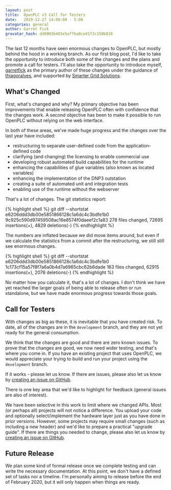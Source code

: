 ```yaml
---
layout: post
title:  OpenPLC v3 Call for Testers
date:   2019-12-27 14:00:00 - 5:00
categories: general
author: Garret Fick
gravatar_hash: dd8003b403e5aff6a8ce41f3c150b810
---
```


The last 12 months have seen enormous changes to OpenPLC, but mostly behind the
hood in a working branch. As our first blog post, I'd like to take the opportunity
to introduce both some of the changes and the plans and promote a call for
testers. I'll also take the opportunity to introduce myself,
[garretfick](https://github.com/garretfick) as
the primary author of these changes under the guidance of
[thiagoralves](https://github.com/thiagoralves), and supported by
[Smarter Grid Solutions](https://github.com/smartergridsolutions).

## What's Changed

First, what's changed and why? My primary objective has been improvements that
enable releasing OpenPLC often with confidence that the changes work. A second
objective has been to make it possible to run OpenPLC without relying on the
web interface.

In both of these areas, we've made huge progress and the changes over the last
year have included:

- restructuring to separate user-defined code from the application-defined code
- clarifying (and changing) the licensing to enable commercial use
- developing robust automated build capabilities for the runtime
- enhancing the capabilities of glue variables (also known as located variables)
- enhancing the implementation of the DNP3 outstation
- creating a suite of automated unit and integration tests
- enabling use of the runtime without the webserver

That's a lot of changes. The git statistics report:

{% highlight shell %}
git diff --shortstat e6206ddd3db00e5851866128c1a6dc4c3bdfe1b0 9c925c590d97459508ac16e8574f0daeef2c1a83
 278 files changed, 72695 insertions(+), 4829 deletions(-)
{% endhighlight %}

The numbers are inflated because we did move items around, but even if we
calculate the statistics from a commit after the restructuring, we still still
see enormous changes.

{% highlight shell %}
git diff --shortstat e6206ddd3db00e5851866128c1a6dc4c3bdfe1b0 1c173cf15a57f8f7a6a0b4d7a6965cbc62b6dade
 163 files changed, 62915 insertions(+), 2076 deletions(-)
{% endhighlight %}

No matter how you calculate it, that's a lot of changes. I don't think we have
yet reached the larger goals of being able to release often or run standalone,
but we have made enormous progress towards those goals.

## Call for Testers

With changes as big as these, it is inevitable that you have created risk.
To date, all of the changes are in the `development` branch, and they are not
yet ready for the general consumption.

We think that the changes are good and there are zero known issues. To prove
that the changes are good, we now need wider testing, and that's where you
come in. If you have an existing project that uses OpenPLC, we would appreciate
your trying to build and run your project using the `development` branch.

If it works - please let us know. If there are issues, please also let us know
by [creating an issue on GitHub](https://github.com/thiagoralves/OpenPLC_v3/issues).

There is one key area that we'd like to highlight for feedback (general
issues are also of interest).

We have been selective in this work to limit where we changed APIs. Most
(or perhaps all) projects will not notice a difference. You upload your code and
optionally select/implement the hardware layer just as you have done in prior
versions. However, some projects may require small changes (such as including
a new header) and we'd like to prepare a practical "upgrade guide".  If there
are things you needed to change, please also let us know by
[creating an issue on GitHub](https://github.com/thiagoralves/OpenPLC_v3/issues).

## Future Release

We plan some kind of formal release once we complete testing and can write the
necessary documentation. At this point, we don't have a defined set of tasks
nor a timeline. I'm personally aiming to release before the end of February
2020, but it will only happen when things are ready.

